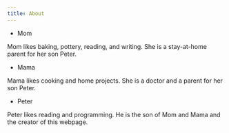 ```yaml
---
title: About
---
```

* Mom

 Mom likes baking, pottery, reading, and writing. She is a stay-at-home parent for her son Peter.
* Mama

 Mama likes cooking and home projects. She is a doctor and a parent for her son Peter.
* Peter

 Peter likes reading and programming. He is the son of Mom and Mama and the creator of this webpage.
